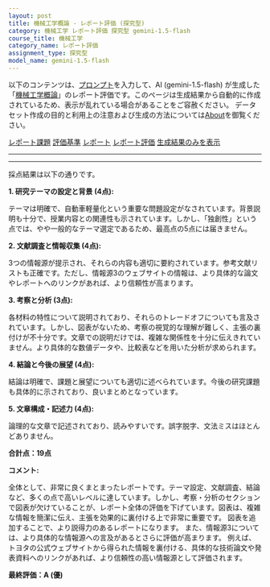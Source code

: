 ```yaml
---
layout: post
title: 機械工学概論 - レポート評価 (探究型)
category: 機械工学 レポート評価 探究型 gemini-1.5-flash
course_title: 機械工学
category_name: レポート評価
assignment_type: 探究型
model_name: gemini-1.5-flash
---
```


以下のコンテンツは、[プロンプト](https://github.com/takedatoshiyuki/synthetic_assignments/tree/main/generated/機械工学/gemini-1.5-flash/prompt_レポート評価-探究型.md)を入力して、AI (gemini-1.5-flash) が生成した「[機械工学概論](/contents/機械工学/)」のレポート評価です。このページは生成結果から自動的に作成されているため、表示が乱れている場合があることをご容赦ください。
データセット作成の目的と利用上の注意および生成の方法については[About](/About)を御覧ください。

[レポート課題](../レポート課題-探究型)
[評価基準](../評価基準-探究型)
[レポート](../レポート-探究型)
[レポート評価](../レポート評価-探究型)
[生成結果のみを表示](https://github.com/takedatoshiyuki/synthetic_assignments/tree/main/generated/機械工学/gemini-1.5-flash/レポート評価-探究型.md)
  

***
***
  
採点結果は以下の通りです。

**1. 研究テーマの設定と背景 (4点):**

テーマは明確で、自動車軽量化という重要な問題設定がなされています。背景説明も十分で、授業内容との関連性も示されています。しかし、「独創性」という点では、やや一般的なテーマ選定であるため、最高点の5点には届きません。


**2. 文献調査と情報収集 (4点):**

3つの情報源が提示され、それらの内容も適切に要約されています。参考文献リストも正確です。ただし、情報源3のウェブサイトの情報は、より具体的な論文やレポートへのリンクがあれば、より信頼性が高まります。


**3. 考察と分析 (3点):**

各材料の特性について説明されており、それらのトレードオフについても言及されています。しかし、図表がないため、考察の視覚的な理解が難しく、主張の裏付けが不十分です。文章での説明だけでは、複雑な関係性を十分に伝えきれていません。より具体的な数値データや、比較表などを用いた分析が求められます。


**4. 結論と今後の展望 (4点):**

結論は明確で、課題と展望についても適切に述べられています。今後の研究課題も具体的に示されており、良いまとめとなっています。


**5. 文章構成・記述力 (4点):**

論理的な文章で記述されており、読みやすいです。誤字脱字、文法ミスはほとんどありません。


**合計点：19点**

**コメント:**

全体として、非常に良くまとまったレポートです。テーマ設定、文献調査、結論など、多くの点で高いレベルに達しています。しかし、考察・分析のセクションで図表が欠けていることが、レポート全体の評価を下げています。図表は、複雑な情報を簡潔に伝え、主張を効果的に裏付ける上で非常に重要です。  図表を追加することで、より説得力のあるレポートになります。  また、情報源3については、より具体的な情報源への言及があるとさらに評価が高まります。  例えば、トヨタの公式ウェブサイトから得られた情報を裏付ける、具体的な技術論文や発表資料へのリンクがあれば、より信頼性の高い情報源として評価されます。


**最終評価：A (優)**
